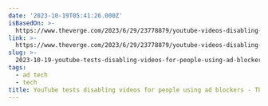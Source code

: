 ```yaml
---
date: '2023-10-19T05:41:26.000Z'
isBasedOn: >-
  https://www.theverge.com/2023/6/29/23778879/youtube-videos-disabling-ad-blockers-detection
link: >-
  https://www.theverge.com/2023/6/29/23778879/youtube-videos-disabling-ad-blockers-detection
slug: >-
  2023-10-19-youtube-tests-disabling-videos-for-people-using-ad-blockers-the-verge
tags:
  - ad tech
  - tech
title: YouTube tests disabling videos for people using ad blockers - The Verge
---
```


